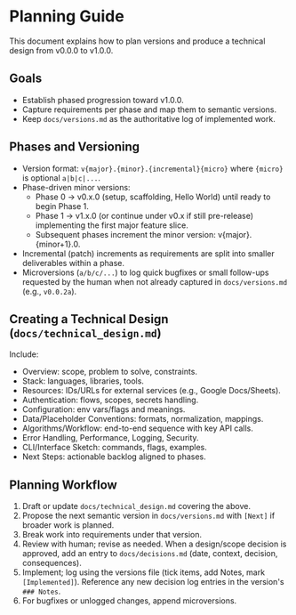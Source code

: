 # Planning Guide

This document explains how to plan versions and produce a technical design from v0.0.0 to v1.0.0.

## Goals
- Establish phased progression toward v1.0.0.
- Capture requirements per phase and map them to semantic versions.
- Keep `docs/versions.md` as the authoritative log of implemented work.

## Phases and Versioning
- Version format: `v{major}.{minor}.{incremental}{micro}` where `{micro}` is optional `a|b|c|...`.
- Phase-driven minor versions:
  - Phase 0 → v0.x.0 (setup, scaffolding, Hello World) until ready to begin Phase 1.
  - Phase 1 → v1.x.0 (or continue under v0.x if still pre-release) implementing the first major feature slice.
  - Subsequent phases increment the minor version: v{major}.{minor+1}.0.
- Incremental (patch) increments as requirements are split into smaller deliverables within a phase.
- Microversions (`a/b/c/...`) to log quick bugfixes or small follow-ups requested by the human when not already captured in `docs/versions.md` (e.g., `v0.0.2a`).

## Creating a Technical Design (`docs/technical_design.md`)
Include:
- Overview: scope, problem to solve, constraints.
- Stack: languages, libraries, tools.
- Resources: IDs/URLs for external services (e.g., Google Docs/Sheets).
- Authentication: flows, scopes, secrets handling.
- Configuration: env vars/flags and meanings.
- Data/Placeholder Conventions: formats, normalization, mappings.
- Algorithms/Workflow: end-to-end sequence with key API calls.
- Error Handling, Performance, Logging, Security.
- CLI/Interface Sketch: commands, flags, examples.
- Next Steps: actionable backlog aligned to phases.

## Planning Workflow
1. Draft or update `docs/technical_design.md` covering the above.
2. Propose the next semantic version in `docs/versions.md` with `[Next]` if broader work is planned.
3. Break work into requirements under that version.
4. Review with human; revise as needed. When a design/scope decision is approved, add an entry to `docs/decisions.md` (date, context, decision, consequences).
5. Implement; log using the versions file (tick items, add Notes, mark `[Implemented]`). Reference any new decision log entries in the version's `### Notes`.
6. For bugfixes or unlogged changes, append microversions.
